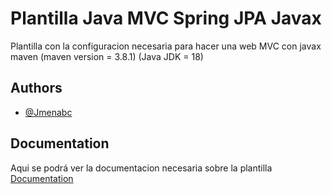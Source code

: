 
# Plantilla Java MVC Spring JPA Javax

Plantilla con la configuracion necesaria para hacer una web MVC con javax maven (maven version = 3.8.1) (Java JDK = 18)


## Authors

- [@Jmenabc](https://www.github.com/Jmenabc)


## Documentation
Aqui se podrá ver la documentacion necesaria sobre la plantilla
[Documentation](https://docs.google.com/document/d/1XhqFzw4U-_-ttno1f50574ZhrfkBd79Caog6085h4oo/edit)

